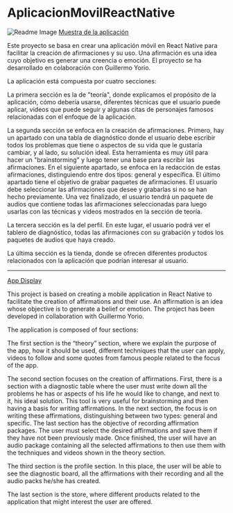 # AplicacionMovilReactNative
![Readme Image](https://github.com/RobertoYorio/AplicacionMovilReactNative/blob/main/Readme%20Image.PNG)
[Muestra de la aplicación](https://drive.google.com/file/d/18Rq3rLU8duheRXYz-WxfBWDuLEk10_-u/view?usp=sharing)

Este proyecto se basa en crear una aplicación móvil en React Native para facilitar la creación de afirmaciones y su uso. Una afirmación es una idea cuyo objetivo es generar una creencia o emoción. El proyecto se ha desarrollado en colaboración con Guillermo Yorio.

La aplicación está compuesta por cuatro secciones:

La primera sección es la de "teoría", donde explicamos el propósito de la aplicación, cómo debería usarse, diferentes técnicas que el usuario puede aplicar, videos que puede seguir y algunas citas de personajes famosos relacionadas con el enfoque de la aplicación.

La segunda sección se enfoca en la creación de afirmaciones. Primero, hay un apartado con una tabla de diagnóstico donde el usuario debe escribir todos los problemas que tiene o aspectos de su vida que le gustaría cambiar, y al lado, su solución ideal. Esta herramienta es muy útil para hacer un "brainstorming" y luego tener una base para escribir las afirmaciones. En el siguiente apartado, se enfoca en la redacción de estas afirmaciones, distinguiendo entre dos tipos: general y específica. El último apartado tiene el objetivo de grabar paquetes de afirmaciones. El usuario debe seleccionar las afirmaciones que desee y grabarlas si no se han hecho previamente. Una vez finalizado, el usuario tendrá un paquete de audios que contiene todas las afirmaciones seleccionadas para luego usarlas con las técnicas y videos mostrados en la sección de teoría.

La tercera sección es la del perfil. En este lugar, el usuario podrá ver el tablero de diagnóstico, todas las afirmaciones con su grabación y todos los paquetes de audios que haya creado.

La última sección es la tienda, donde se ofrecen diferentes productos relacionados con la aplicación que podrían interesar al usuario.

-------------------------------------------------------------------------------------------------

[App Display](https://drive.google.com/file/d/18Rq3rLU8duheRXYz-WxfBWDuLEk10_-u/view?usp=sharing)

This project is based on creating a mobile application in React Native to facilitate the creation of affirmations and their use. An affirmation is an idea whose objective is to generate a belief or emotion. The project has been developed in collaboration with Guillermo Yorio.

The application is composed of four sections:

The first section is the “theory” section, where we explain the purpose of the app, how it should be used, different techniques that the user can apply, videos to follow and some quotes from famous people related to the focus of the app.

The second section focuses on the creation of affirmations. First, there is a section with a diagnostic table where the user must write down all the problems he has or aspects of his life he would like to change, and next to it, his ideal solution. This tool is very useful for brainstorming and then having a basis for writing affirmations. In the next section, the focus is on writing these affirmations, distinguishing between two types: general and specific. The last section has the objective of recording affirmation packages. The user must select the desired affirmations and save them if they have not been previously made. Once finished, the user will have an audio package containing all the selected affirmations to then use them with the techniques and videos shown in the theory section.

The third section is the profile section. In this place, the user will be able to see the diagnostic board, all the affirmations with their recording and all the audio packs he/she has created.

The last section is the store, where different products related to the application that might interest the user are offered.
